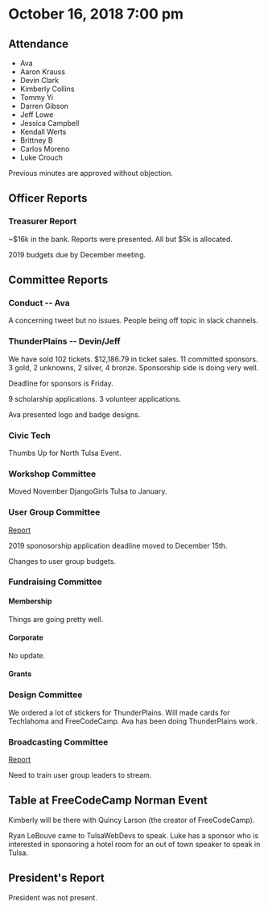 # October 16, 2018 7:00 pm

## Attendance

* Ava
* Aaron Krauss
* Devin Clark
* Kimberly Collins
* Tommy Yi
* Darren Gibson
* Jeff Lowe
* Jessica Campbell
* Kendall Werts
* Brittney B
* Carlos Moreno
* Luke Crouch

Previous minutes are approved without objection.

## Officer Reports

### Treasurer Report

~$16k in the bank. Reports were presented. All but $5k is allocated.


2019 budgets due by December meeting.

## Committee Reports

### Conduct -- Ava
A concerning tweet but no issues. People being off topic in slack channels.

### ThunderPlains -- Devin/Jeff
We have sold 102 tickets. $12,186.79 in ticket sales. 11 committed sponsors. 3 gold, 2 unknowns, 2 silver, 4 bronze. Sponsorship side is doing very well.

Deadline for sponsors is Friday.

9 scholarship applications. 3 volunteer applications.

Ava presented logo and badge designs.

### Civic Tech
Thumbs Up for North Tulsa Event.

### Workshop Committee

Moved November DjangoGirls Tulsa to January.

### User Group Committee
[Report](https://github.com/techlahoma/board_meetings/blob/master/2018/committee_reports/10_ug_comm.md)

2019 sponosorship application deadline moved to December 15th.

Changes to user group budgets.

### Fundraising Committee

#### Membership

Things are going pretty well.

#### Corporate

No update.

#### Grants

### Design Committee

We ordered a lot of stickers for ThunderPlains. Will made cards for Techlahoma and FreeCodeCamp. Ava has been doing ThunderPlains work.

### Broadcasting Committee

[Report](https://github.com/techlahoma/board_meetings/blob/master/2018/committee_reports/10_okc_broadcasting.md)

Need to train user group leaders to stream.

## Table at FreeCodeCamp Norman Event

Kimberly will be there with Quincy Larson (the creator of FreeCodeCamp).

Ryan LeBouve came to TulsaWebDevs to speak. Luke has a sponsor who is interested in sponsoring a hotel room for an out of town speaker to speak in Tulsa.

## President's Report

President was not present.
